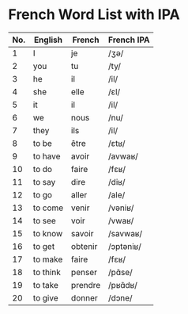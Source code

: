 # French Word List with IPA

| No. | English | French | French IPA |
|-----|---------|--------|-------------|
| 1   | I       | je     | /ʒə/        |
| 2   | you     | tu     | /ty/        |
| 3   | he      | il     | /il/        |
| 4   | she     | elle   | /ɛl/       |
| 5   | it      | il     | /il/        |
| 6   | we      | nous   | /nu/       |
| 7   | they    | ils    | /il/        |
| 8   | to be   | être   | /ɛtʁ/       |
| 9   | to have | avoir  | /avwaʁ/     |
| 10  | to do   | faire  | /fɛʁ/       |
| 11  | to say  | dire    | /diʁ/      |
| 12  | to go   | aller   | /ale/      |
| 13  | to come | venir   | /vəniʁ/    |
| 14  | to see  | voir    | /vwaʁ/     |
| 15  | to know | savoir  | /savwaʁ/   |
| 16  | to get  | obtenir | /ɔptəniʁ/  |
| 17  | to make | faire   | /fɛʁ/      |
| 18  | to think| penser  | /pɑ̃se/    |
| 19  | to take | prendre | /pʁɑ̃dʁ/   |
| 20  | to give | donner  | /dɔne/     |
